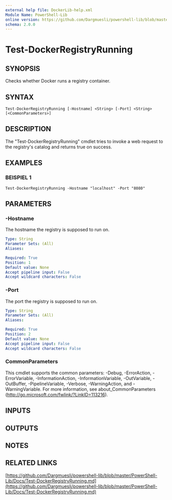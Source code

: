 ```yaml
---
external help file: DockerLib-help.xml
Module Name: PowerShell-Lib
online version: https://github.com/Dargmuesli/powershell-lib/blob/master/PowerShell-Lib/Docs/Test-DockerRegistryRunning.md
schema: 2.0.0
---
```


# Test-DockerRegistryRunning

## SYNOPSIS
Checks whether Docker runs a registry container.

## SYNTAX

```
Test-DockerRegistryRunning [-Hostname] <String> [-Port] <String> [<CommonParameters>]
```

## DESCRIPTION
The "Test-DockerRegistryRunning" cmdlet tries to invoke a web request to the registry's catalog and returns true on success.

## EXAMPLES

### BEISPIEL 1
```
Test-DockerRegistryRunning -Hostname "localhost" -Port "8080"
```

## PARAMETERS

### -Hostname
The hostname the registry is supposed to run on.

```yaml
Type: String
Parameter Sets: (All)
Aliases:

Required: True
Position: 1
Default value: None
Accept pipeline input: False
Accept wildcard characters: False
```

### -Port
The port the registry is supposed to run on.

```yaml
Type: String
Parameter Sets: (All)
Aliases:

Required: True
Position: 2
Default value: None
Accept pipeline input: False
Accept wildcard characters: False
```

### CommonParameters
This cmdlet supports the common parameters: -Debug, -ErrorAction, -ErrorVariable, -InformationAction, -InformationVariable, -OutVariable, -OutBuffer, -PipelineVariable, -Verbose, -WarningAction, and -WarningVariable.
For more information, see about_CommonParameters (http://go.microsoft.com/fwlink/?LinkID=113216).

## INPUTS

## OUTPUTS

## NOTES

## RELATED LINKS

[https://github.com/Dargmuesli/powershell-lib/blob/master/PowerShell-Lib/Docs/Test-DockerRegistryRunning.md](https://github.com/Dargmuesli/powershell-lib/blob/master/PowerShell-Lib/Docs/Test-DockerRegistryRunning.md)

